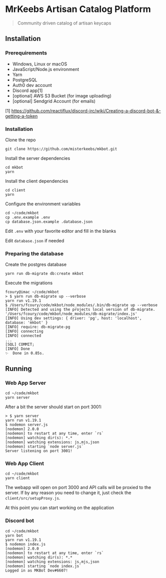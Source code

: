 # MrKeebs Artisan Catalog Platform
> Community driven catalog of artisan keycaps

## Installation

### Prerequirements

- Windows, Linux or macOS
- JavaScript/Node.js environment
- Yarn
- PostgreSQL
- Auth0 dev account
- Discord app[1]
- [optional] AWS S3 Bucket (for image uploading)
- [optional] Sendgrid Account (for emails)

[1] https://github.com/reactiflux/discord-irc/wiki/Creating-a-discord-bot-&-getting-a-token

### Installation

Clone the repo

```
git clone https://github.com/misterkeebs/mkbot.git
```

Install the server dependencies

```
cd mkbot
yarn
```

Install the client dependencies

```
cd client
yarn
```

Configure the environment variables

```
cd ~/code/mkbot
cp .env.example .env
cp database.json.example .database.json
```

Edit `.env` with your favorite editor and fill in the blanks

Edit `database.json` if needed

### Preparing the database

Create the postgres database

```
yarn run db-migrate db:create mkbot
```

Execute the migrations

```
fcoury@imac ~/code/mkbot
> $ yarn run db-migrate up --verbose
yarn run v1.19.1
$ /Users/fcoury/code/mkbot/node_modules/.bin/db-migrate up --verbose
[INFO] Detected and using the projects local version of db-migrate. '/Users/fcoury/code/mkbot/node_modules/db-migrate/index.js'
[INFO] Using dev settings: { driver: 'pg', host: 'localhost', database: 'mkbot' }
[INFO] require: db-migrate-pg
[INFO] connecting
[INFO] connected
...
[SQL] COMMIT;
[INFO] Done
✨  Done in 0.85s.
```

## Running

### Web App Server

```
cd ~/code/mkbot
yarn server
```

After a bit the server should start on port 3001:

```
> $ yarn server
yarn run v1.19.1
$ nodemon server.js
[nodemon] 2.0.0
[nodemon] to restart at any time, enter `rs`
[nodemon] watching dir(s): *.*
[nodemon] watching extensions: js,mjs,json
[nodemon] starting `node server.js`
Server listening on port 3001!
```

### Web App Client

```
cd ~/code/mkbot
yarn client
```

The webapp will open on port 3000 and API calls will be proxied to the server. If by any reason you need to change it, just check the `client/src/setupProxy.js`.

At this point you can start working on the application

### Discord bot

```
cd ~/code/mkbot
yarn bot
yarn run v1.19.1
$ nodemon index.js
[nodemon] 2.0.0
[nodemon] to restart at any time, enter `rs`
[nodemon] watching dir(s): *.*
[nodemon] watching extensions: js,mjs,json
[nodemon] starting `node index.js`
Logged in as MKBot Dev#6607!
```
